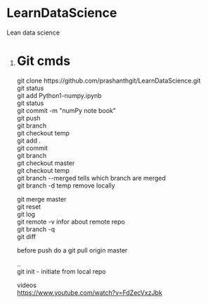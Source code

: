 # LearnDataScience
Lean data science

1. <h1>Git cmds</h1>
      git clone https://github.com/prashanthgit/LearnDataScience.git<br>
      git  status<br>
      git add Python1-numpy.ipynb<br>
      git  status<br>
      git commit -m "numPy note book"<br>
      git push<br>
      git branch<br>
      git checkout temp<br>
      git add . <br>
      git commit<br>
      git branch<br>
      git checkout master<br>
      git checkout temp<br>
      git branch --merged tells which branch are merged<br> 
      git branch -d temp remove locally <br>



      git merge master <br>
      git reset <br>
      git log <br>
      git remote -v infor about remote repo<br>
      git branch -q <br>
      git diff <br>

      before push do a git pull origin master



      ..<br>
      git init - initiate from local repo <br>

      videos<br>
      https://www.youtube.com/watch?v=FdZecVxzJbk

